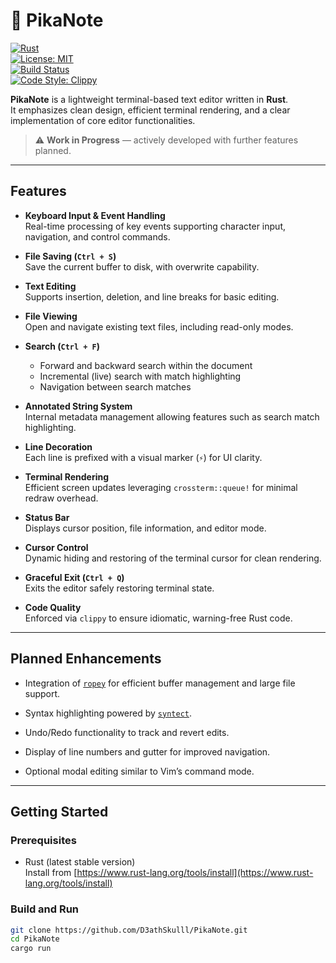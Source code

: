 # 📝 PikaNote

[![Rust](https://img.shields.io/badge/Rust-1.75+-orange?logo=rust)](https://www.rust-lang.org/)  
[![License: MIT](https://img.shields.io/badge/license-MIT-blue.svg)](LICENSE)  
[![Build Status](https://img.shields.io/badge/build-passing-brightgreen)](#)  
[![Code Style: Clippy](https://img.shields.io/badge/style-clippy-4e8cff?logo=rust)](https://github.com/rust-lang/rust-clippy)

**PikaNote** is a lightweight terminal-based text editor written in **Rust**.  
It emphasizes clean design, efficient terminal rendering, and a clear implementation of core editor functionalities.

> ⚠️ **Work in Progress** — actively developed with further features planned.

---

## Features

- **Keyboard Input & Event Handling**  
  Real-time processing of key events supporting character input, navigation, and control commands.

- **File Saving (`Ctrl + S`)**  
  Save the current buffer to disk, with overwrite capability.

- **Text Editing**  
  Supports insertion, deletion, and line breaks for basic editing.

- **File Viewing**  
  Open and navigate existing text files, including read-only modes.

- **Search (`Ctrl + F`)**  
  - Forward and backward search within the document  
  - Incremental (live) search with match highlighting  
  - Navigation between search matches

- **Annotated String System**  
  Internal metadata management allowing features such as search match highlighting.

- **Line Decoration**  
  Each line is prefixed with a visual marker (`⚡`) for UI clarity.

- **Terminal Rendering**  
  Efficient screen updates leveraging `crossterm::queue!` for minimal redraw overhead.

- **Status Bar**  
  Displays cursor position, file information, and editor mode.

- **Cursor Control**  
  Dynamic hiding and restoring of the terminal cursor for clean rendering.

- **Graceful Exit (`Ctrl + Q`)**  
  Exits the editor safely restoring terminal state.

- **Code Quality**  
  Enforced via `clippy` to ensure idiomatic, warning-free Rust code.

---

## Planned Enhancements

- Integration of [`ropey`](https://crates.io/crates/ropey) for efficient buffer management and large file support.

- Syntax highlighting powered by [`syntect`](https://github.com/trishume/syntect).

- Undo/Redo functionality to track and revert edits.

- Display of line numbers and gutter for improved navigation.

- Optional modal editing similar to Vim’s command mode.

---

## Getting Started

### Prerequisites

- Rust (latest stable version)  
  Install from [https://www.rust-lang.org/tools/install](https://www.rust-lang.org/tools/install)

### Build and Run

```bash
git clone https://github.com/D3athSkulll/PikaNote.git
cd PikaNote
cargo run
